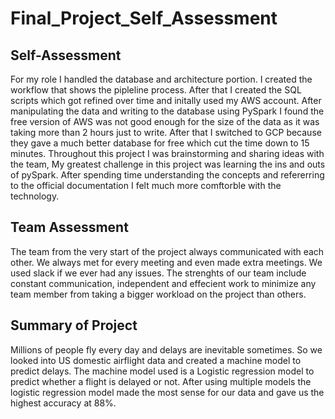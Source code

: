 # Final_Project_Self_Assessment

 ## Self-Assessment
 For my role I handled the database and architecture portion. I created the workflow that shows the pipleline process. After that I created the SQL scripts which got refined over time and initally used my AWS account. After manipulating the data and writing to the database using PySpark I found the free version of AWS was not good enough for the size of the data as it was taking more than 2 hours just to write. After that I switched to GCP because they gave a much better database for free which cut the time down to 15 minutes. Throughout this project I was brainstorming and sharing ideas with the team, My greatest challenge in this project was learning the ins and outs of pySpark. After spending time understanding the concepts and refererring to the  official documentation I felt much more comftorble with the technology.

 ## Team Assessment
 The team from the very start of the project always communicated with each other. We always met for every meeting and even made extra meetings. We used slack if we ever had any issues. The strenghts of our team include constant communication, independent and effecient work to minimize any team member from taking a bigger workload on the project than others. 

 ## Summary of Project
 Millions of people fly every day and delays are inevitable sometimes. So we looked into US domestic airflight data and created a machine model to predict delays. The machine model used is a Logistic regression model to predict whether a flight is delayed or not. After using multiple models the logistic regression model made the most sense for our data and gave us the highest accuracy at 88%.  

